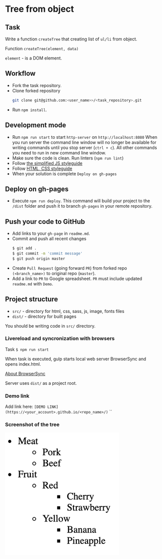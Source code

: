 # Tree from object

## Task

Write a function `createTree` that creating list of `ul/li` from object.

Function `createTree(element, data)`

`element` - is a DOM element.

## Workflow

- Fork the task repository.
- Clone forked repository 
    ```bash
    git clone git@github.com:<user_name>>/<task_repository>.git
    ```
- Run `npm install`.

## Development mode 

- Run `npm run start` to start `http-server` on `http://localhost:8080`
    When you run server the command line window will no longer be available for 
    writing commands until you stop server (`ctrl + c`). All other commands you 
    need to run in new command line window.
- Make sure the code is clean. Run linters (`npm run lint`)
- Follow [the simplified JS styleguide](https://mate-academy.github.io/style-guides/javascript-standard-modified)
- Follow [HTML, CSS styleguide](https://mate-academy.github.io/style-guides/htmlcss.html)
- When your solution is complete `Deploy on gh-pages`

## Deploy on gh-pages

- Execute `npm run deploy`. This command will build your project to the 
`/dist` folder and push it to branch `gh-pages` in your remote repository. 

## Push your code to GitHub

- Add links to your `gh-page` in `readme.md`.
- Commit and push all recent changes
  ```bash
  $ git add .
  $ git commit -m 'commit message'
  $ git push origin master
  ```
- Create `Pull Request` (going forward `PR`) from forked repo `(<branch_name>)` to original repo (`master`).
- Add a link to `PR` to Google spreadsheet. `PR` must include updated `readme.md` with `Demo`.

## Project structure

- `src/` - directory for html, css, sass, js, image, fonts files
- `dist/` - directory for built pages

You should be writing code in `src/` directory.

### Livereload and syncronization with browsers

Task `$ npm run start`

When task is executed, gulp starts local web server BrowserSync and opens index.html.  

[About BrowserSync](http://www.browsersync.io/)  

Server uses `dist/` as a project root.

### Demo link

Add link here: `[DEMO LINK](https://<your_account>.github.io/<repo_name>/)`
``
### Screenshot of the tree
![screenshot](example/object-tree.png)

